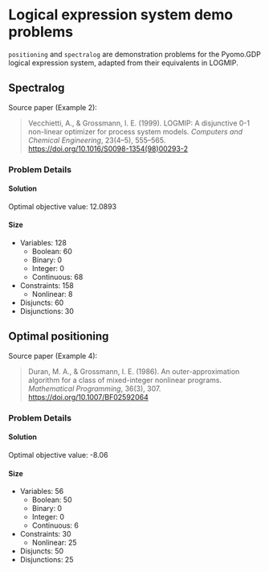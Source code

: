 # Logical expression system demo problems

``positioning`` and ``spectralog`` are demonstration problems for the Pyomo.GDP logical expression system, adapted from their equivalents in LOGMIP.

## Spectralog

Source paper (Example 2):

> Vecchietti, A., & Grossmann, I. E. (1999). LOGMIP: A disjunctive 0-1 non-linear optimizer for process system models. *Computers and Chemical Engineering*, 23(4–5), 555–565. https://doi.org/10.1016/S0098-1354(98)00293-2

### Problem Details

#### Solution

Optimal objective value: 12.0893

#### Size
- Variables: 128
    - Boolean: 60
    - Binary: 0
    - Integer: 0
    - Continuous: 68
- Constraints: 158
    - Nonlinear: 8
- Disjuncts: 60
- Disjunctions: 30

## Optimal positioning

Source paper (Example 4):

> Duran, M. A., & Grossmann, I. E. (1986). An outer-approximation algorithm for a class of mixed-integer nonlinear programs. *Mathematical Programming*, 36(3), 307. https://doi.org/10.1007/BF02592064

### Problem Details

#### Solution

Optimal objective value: -8.06

#### Size
- Variables: 56
    - Boolean: 50
    - Binary: 0
    - Integer: 0
    - Continuous: 6
- Constraints: 30
    - Nonlinear: 25
- Disjuncts: 50
- Disjunctions: 25
